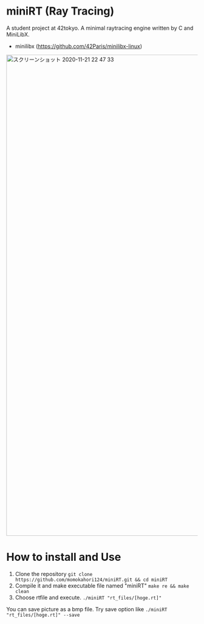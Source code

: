# miniRT (Ray Tracing)

A student project at 42tokyo. A minimal raytracing engine written by C and MiniLibX.
- minilibx (https://github.com/42Paris/minilibx-linux)

<img width="1268" alt="スクリーンショット 2020-11-21 22 47 33" src="https://user-images.githubusercontent.com/60100351/99878858-abb70600-2c4b-11eb-871c-690ee265e17b.png">

# How to install and Use

1. Clone the repository
`git clone https://github.com/momokahori124/miniRT.git && cd miniRT`
2. Compile it and make executable file named "miniRT"
`make re && make clean`
3. Choose rtfile and execute.
`./miniRT "rt_files/[hoge.rt]"`

You can save picture as a bmp file. Try save option like `./miniRT "rt_files/[hoge.rt]" --save`

